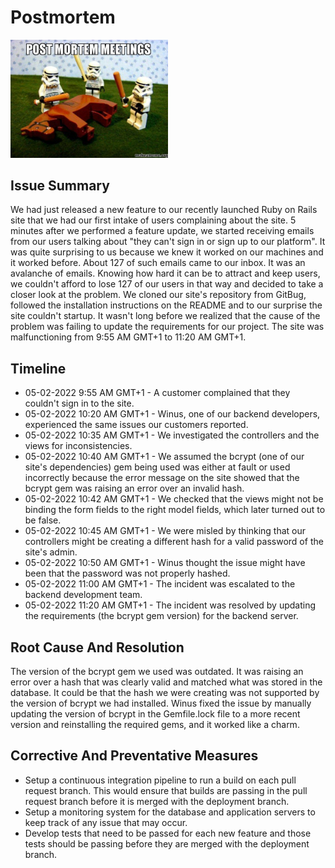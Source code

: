 <h1>Postmortem</h1>

<img src="post-mortem-meetings.jpg" alt="Postmortem Meetings" style="width:50%; height:auto;">

<h2>Issue Summary</h2>
<p>We had just released a new feature to our recently launched Ruby on Rails site that we had our first intake of users complaining about the site. 5 minutes after we performed a feature update, we started receiving emails from our users talking about "they can't sign in or sign up to our platform". It was quite surprising to us because we knew it worked on our machines and it worked before. About 127 of such emails came to our inbox. It was an avalanche of emails. Knowing how hard it can be to attract and keep users, we couldn't afford to lose 127 of our users in that way and decided to take a closer look at the problem. We cloned our site's repository from GitBug, followed the installation instructions on the README and to our surprise the site couldn't startup. It wasn't long before we realized that the cause of the problem was failing to update the requirements for our project. The site was malfunctioning from 9:55 AM GMT+1 to 11:20 AM GMT+1.</p>

<h2>Timeline</h2>
<ul>
  <li>05-02-2022 9:55 AM GMT+1 - A customer complained that they couldn't sign in to the site.</li>
  <li>05-02-2022 10:20 AM GMT+1 - Winus, one of our backend developers, experienced the same issues our customers reported.</li>
  <li>05-02-2022 10:35 AM GMT+1 - We investigated the controllers and the views for inconsistencies.</li>
  <li>05-02-2022 10:40 AM GMT+1 - We assumed the bcrypt (one of our site's dependencies) gem being used was either at fault or used incorrectly because the error message on the site showed that the bcrypt gem was raising an error over an invalid hash.</li>
  <li>05-02-2022 10:42 AM GMT+1 - We checked that the views might not be binding the form fields to the right model fields, which later turned out to be false.</li>
  <li>05-02-2022 10:45 AM GMT+1 - We were misled by thinking that our controllers might be creating a different hash for a valid password of the site's admin.</li>
  <li>05-02-2022 10:50 AM GMT+1 - Winus thought the issue might have been that the password was not properly hashed.</li>
  <li>05-02-2022 11:00 AM GMT+1 - The incident was escalated to the backend development team.</li>
  <li>05-02-2022 11:20 AM GMT+1 - The incident was resolved by updating the requirements (the bcrypt gem version) for the backend server.</li>
</ul>

<h2>Root Cause And Resolution</h2>
<p>The version of the bcrypt gem we used was outdated. It was raising an error over a hash that was clearly valid and matched what was stored in the database. It could be that the hash we were creating was not supported by the version of bcrypt we had installed. Winus fixed the issue by manually updating the version of bcrypt in the Gemfile.lock file to a more recent version and reinstalling the required gems, and it worked like a charm.</p>

<h2>Corrective And Preventative Measures</h2>
<ul>
  <li>Setup a continuous integration pipeline to run a build on each pull request branch. This would ensure that builds are passing in the pull request branch before it is merged with the deployment branch.</li>
  <li>Setup a monitoring system for the database and application servers to keep track of any issue that may occur.</li>
  <li>Develop tests that need to be passed for each new feature and those tests should be passing before they are merged with the deployment branch.</li>
</ul>
